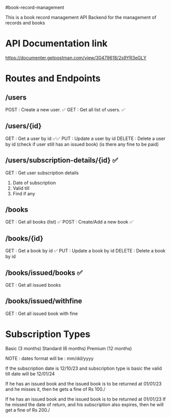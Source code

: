#book-record-management

This is a book record management API Backend for the management of records and books

# API Documentation link
https://documenter.getpostman.com/view/30479618/2s9YR3eGLY

# Routes and Endpoints 

## /users 
POST : Create a new user. ✅
GET : Get all list of users. ✅ 

## /users/{id}
GET : Get a user by id ✅✅
PUT : Update a user by id
DELETE : Delete a user by id (check if user still has an issued book) (is there any fine to be paid) 

## /users/subscription-details/{id}  ✅
GET : Get user subscription details
1. Date of subscription
2. Valid till
3. Find if any

## /books
GET : Get all books (list) ✅
POST : Create/Add a new book ✅

## /books/{id}
GET : Get a book by id ✅
PUT : Update a book by id
DELETE : Delete a book by id

## /books/issued/books  ✅
GET : Get all issued books

## /books/issued/withfine
GET : Get all issued book with fine


# Subscription Types 
Basic (3 months)
Standard (6 months)
Premium (12 months)

NOTE : dates format will be : mm/dd/yyyy

If the subscription date is 12/10/23
and subscription type is basic
the valid till date will be 12/01/24

If he has an issued book and the issued book is to be returned at 01/01/23
and he misses it, then he gets a fine of Rs 100./

If he has an issued book and the issued book is to be returned at 01/01/23
If he missed the date of return, and his subscription also expires, then he will get a fine of Rs 200./
